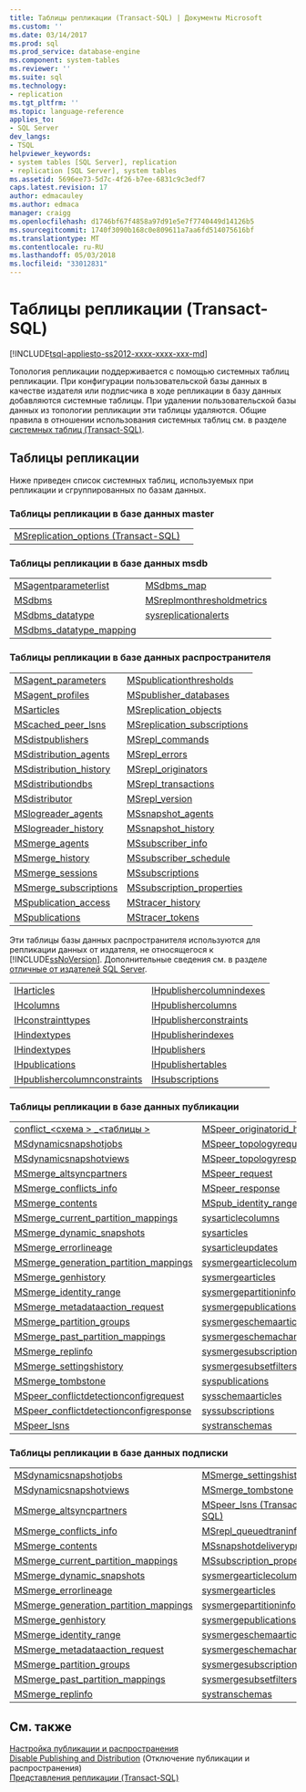 ```yaml
---
title: Таблицы репликации (Transact-SQL) | Документы Microsoft
ms.custom: ''
ms.date: 03/14/2017
ms.prod: sql
ms.prod_service: database-engine
ms.component: system-tables
ms.reviewer: ''
ms.suite: sql
ms.technology:
- replication
ms.tgt_pltfrm: ''
ms.topic: language-reference
applies_to:
- SQL Server
dev_langs:
- TSQL
helpviewer_keywords:
- system tables [SQL Server], replication
- replication [SQL Server], system tables
ms.assetid: 5696ee73-5d7c-4f26-b7ee-6831c9c3edf7
caps.latest.revision: 17
author: edmacauley
ms.author: edmaca
manager: craigg
ms.openlocfilehash: d1746bf67f4858a97d91e5e7f7740449d14126b5
ms.sourcegitcommit: 1740f3090b168c0e809611a7aa6fd514075616bf
ms.translationtype: MT
ms.contentlocale: ru-RU
ms.lasthandoff: 05/03/2018
ms.locfileid: "33012831"
---
```

# <a name="replication-tables-transact-sql"></a>Таблицы репликации (Transact-SQL)
[!INCLUDE[tsql-appliesto-ss2012-xxxx-xxxx-xxx-md](../../includes/tsql-appliesto-ss2012-xxxx-xxxx-xxx-md.md)]

  Топология репликации поддерживается с помощью системных таблиц репликации. При конфигурации пользовательской базы данных в качестве издателя или подписчика в ходе репликации в базу данных добавляются системные таблицы. При удалении пользовательской базы данных из топологии репликации эти таблицы удаляются. Общие правила в отношении использования системных таблиц см. в разделе [системных таблиц &#40;Transact-SQL&#41;](../../relational-databases/system-tables/system-tables-transact-sql.md).  
  
## <a name="replication-tables"></a>Таблицы репликации  
 Ниже приведен список системных таблиц, используемых при репликации и сгруппированных по базам данных.  
  
### <a name="replication-tables-in-the-master-database"></a>Таблицы репликации в базе данных master  
  
|||  
|-|-|  
|[MSreplication_options &#40;Transact-SQL&#41;](../../relational-databases/system-tables/msreplication-options-transact-sql.md)||  
  
### <a name="replication-tables-in-the-msdb-database"></a>Таблицы репликации в базе данных msdb  
  
|||  
|-|-|  
|[MSagentparameterlist](../../relational-databases/system-tables/msagentparameterlist-transact-sql.md)|[MSdbms_map](../../relational-databases/system-tables/msdbms-map-transact-sql.md)|  
|[MSdbms](../../relational-databases/system-tables/msdbms-transact-sql.md)|[MSreplmonthresholdmetrics](../../relational-databases/system-tables/msreplmonthresholdmetrics-transact-sql.md)|  
|[MSdbms_datatype](../../relational-databases/system-tables/msdbms-datatype-transact-sql.md)|[sysreplicationalerts](../../relational-databases/system-tables/sysreplicationalerts-transact-sql.md)|  
|[MSdbms_datatype_mapping](../../relational-databases/system-tables/msdbms-datatype-mapping-transact-sql.md)||  
  
### <a name="replication-tables-in-the-distribution-database"></a>Таблицы репликации в базе данных распространителя  
  
|||  
|-|-|  
|[MSagent_parameters](../../relational-databases/system-tables/msagent-parameters-transact-sql.md)|[MSpublicationthresholds](../../relational-databases/system-tables/mspublicationthresholds-transact-sql.md)|  
|[MSagent_profiles](../../relational-databases/system-tables/msagent-profiles-transact-sql.md)|[MSpublisher_databases](../../relational-databases/system-tables/mspublisher-databases-transact-sql.md)|  
|[MSarticles](../../relational-databases/system-tables/msarticles-transact-sql.md)|[MSreplication_objects](../../relational-databases/system-tables/msreplication-objects-transact-sql.md)|  
|[MScached_peer_lsns](../../relational-databases/system-tables/mscached-peer-lsns-transact-sql.md)|[MSreplication_subscriptions](../../relational-databases/system-tables/msreplication-subscriptions-transact-sql.md)|  
|[MSdistpublishers](../../relational-databases/system-tables/msdistpublishers-transact-sql.md)|[MSrepl_commands](../../relational-databases/system-tables/msrepl-commands-transact-sql.md)|  
|[MSdistribution_agents](../../relational-databases/system-tables/msdistribution-agents-transact-sql.md)|[MSrepl_errors](../../relational-databases/system-tables/msrepl-errors-transact-sql.md)|  
|[MSdistribution_history](../../relational-databases/system-tables/msdistribution-history-transact-sql.md)|[MSrepl_originators](../../relational-databases/system-tables/msrepl-originators-transact-sql.md)|  
|[MSdistributiondbs](../../relational-databases/system-tables/msdistributiondbs-transact-sql.md)|[MSrepl_transactions](../../relational-databases/system-tables/msrepl-transactions-transact-sql.md)|  
|[MSdistributor](../../relational-databases/system-tables/msdistributor-transact-sql.md)|[MSrepl_version](../../relational-databases/system-tables/msrepl-version-transact-sql.md)|  
|[MSlogreader_agents](../../relational-databases/system-tables/mslogreader-agents-transact-sql.md)|[MSsnapshot_agents](../../relational-databases/system-tables/mssnapshot-agents-transact-sql.md)|  
|[MSlogreader_history](../../relational-databases/system-tables/mslogreader-history-transact-sql.md)|[MSsnapshot_history](../../relational-databases/system-tables/mssnapshot-history-transact-sql.md)|  
|[MSmerge_agents](../../relational-databases/system-tables/msmerge-agents-transact-sql.md)|[MSsubscriber_info](../../relational-databases/system-tables/mssubscriber-info-transact-sql.md)|  
|[MSmerge_history](../../relational-databases/system-tables/msmerge-history-transact-sql.md)|[MSsubscriber_schedule](../../relational-databases/system-tables/mssubscriber-schedule-transact-sql.md)|  
|[MSmerge_sessions](../../relational-databases/system-tables/msmerge-sessions-transact-sql.md)|[MSsubscriptions](../../relational-databases/system-tables/mssubscriptions-transact-sql.md)|  
|[MSmerge_subscriptions](../../relational-databases/system-tables/msmerge-subscriptions-transact-sql.md)|[MSsubscription_properties](../../relational-databases/system-tables/mssubscription-properties-transact-sql.md)|  
|[MSpublication_access](../../relational-databases/system-tables/mspublication-access-transact-sql.md)|[MStracer_history](../../relational-databases/system-tables/mstracer-history-transact-sql.md)|  
|[MSpublications](../../relational-databases/system-tables/mspublications-transact-sql.md)|[MStracer_tokens](../../relational-databases/system-tables/mstracer-tokens-transact-sql.md)|  
  
 Эти таблицы базы данных распространителя используются для репликации данных от издателя, не относящегося к [!INCLUDE[ssNoVersion](../../includes/ssnoversion-md.md)]. Дополнительные сведения см. в разделе [отличные от издателей SQL Server](../../relational-databases/replication/non-sql/non-sql-server-publishers.md).  
  
|||  
|-|-|  
|[IHarticles](../../relational-databases/system-tables/iharticles-transact-sql.md)|[IHpublishercolumnindexes](../../relational-databases/system-tables/ihpublishercolumnindexes-transact-sql.md)|  
|[IHcolumns](../../relational-databases/system-tables/ihcolumns-transact-sql.md)|[IHpublishercolumns](../../relational-databases/system-tables/ihpublishercolumns-transact-sql.md)|  
|[IHconstrainttypes](../../relational-databases/system-tables/ihconstrainttypes-transact-sql.md)|[IHpublisherconstraints](../../relational-databases/system-tables/ihpublisherconstraints-transact-sql.md)|  
|[IHindextypes](../../relational-databases/system-tables/ihindextypes-transact-sql.md)|[IHpublisherindexes](../../relational-databases/system-tables/ihpublisherindexes-transact-sql.md)|  
|[IHindextypes](../../relational-databases/system-tables/ihindextypes-transact-sql.md)|[IHpublishers](../../relational-databases/system-tables/ihpublishers-transact-sql.md)|  
|[IHpublications](../../relational-databases/system-tables/ihpublications-transact-sql.md)|[IHpublishertables](../../relational-databases/system-tables/ihpublishertables-transact-sql.md)|  
|[IHpublishercolumnconstraints](../../relational-databases/system-tables/ihpublishercolumnconstraints-transact-sql.md)|[IHsubscriptions](../../relational-databases/system-tables/ihsubscriptions-transact-sql.md)|  
  
### <a name="replication-tables-in-the-publication-database"></a>Таблицы репликации в базе данных публикации  
  
|||  
|-|-|  
|[conflict_\<схема > _\<таблицы >](../../relational-databases/system-tables/conflict-schema-table-transact-sql.md)|[MSpeer_originatorid_history](../../relational-databases/system-tables/mspeer-originatorid-history-transact-sql.md)|  
|[MSdynamicsnapshotjobs](../../relational-databases/system-tables/msdynamicsnapshotjobs-transact-sql.md)|[MSpeer_topologyrequest](../../relational-databases/system-tables/mspeer-topologyrequest-transact-sql.md)|  
|[MSdynamicsnapshotviews](../../relational-databases/system-tables/msdynamicsnapshotviews-transact-sql.md)|[MSpeer_topologyresponse](../../relational-databases/system-tables/mspeer-topologyresponse-transact-sql.md)|  
|[MSmerge_altsyncpartners](../../relational-databases/system-tables/msmerge-altsyncpartners-transact-sql.md)|[MSpeer_request](../../relational-databases/system-tables/mspeer-request-transact-sql.md)|  
|[MSmerge_conflicts_info](../../relational-databases/system-tables/msmerge-conflicts-info-transact-sql.md)|[MSpeer_response](../../relational-databases/system-tables/mspeer-response-transact-sql.md)|  
|[MSmerge_contents](../../relational-databases/system-tables/msmerge-contents-transact-sql.md)|[MSpub_identity_range](../../relational-databases/system-tables/mspub-identity-range-transact-sql.md)|  
|[MSmerge_current_partition_mappings](../../relational-databases/system-tables/msmerge-current-partition-mappings.md)|[sysarticlecolumns](../../relational-databases/system-tables/sysarticlecolumns-transact-sql.md)|  
|[MSmerge_dynamic_snapshots](../../relational-databases/system-tables/msmerge-dynamic-snapshots-transact-sql.md)|[sysarticles](../../relational-databases/system-tables/sysarticles-transact-sql.md)|  
|[MSmerge_errorlineage](../../relational-databases/system-tables/msmerge-errorlineage-transact-sql.md)|[sysarticleupdates](../../relational-databases/system-tables/sysarticleupdates-transact-sql.md)|  
|[MSmerge_generation_partition_mappings](../../relational-databases/system-tables/msmerge-generation-partition-mappings-transact-sql.md)|[sysmergearticlecolumns](../../relational-databases/system-tables/sysmergearticlecolumns-transact-sql.md)|  
|[MSmerge_genhistory](../../relational-databases/system-tables/msmerge-genhistory-transact-sql.md)|[sysmergearticles](../../relational-databases/system-tables/sysmergearticles-transact-sql.md)|  
|[MSmerge_identity_range](../../relational-databases/system-tables/msmerge-identity-range-transact-sql.md)|[sysmergepartitioninfo](../../relational-databases/system-tables/sysmergepartitioninfo-transact-sql.md)|  
|[MSmerge_metadataaction_request](../../relational-databases/system-tables/msmerge-metadataaction-request-transact-sql.md)|[sysmergepublications](../../relational-databases/system-tables/sysmergepublications-transact-sql.md)|  
|[MSmerge_partition_groups](../../relational-databases/system-tables/msmerge-partition-groups-transact-sql.md)|[sysmergeschemaarticles](../../relational-databases/system-tables/sysmergeschemaarticles-transact-sql.md)|  
|[MSmerge_past_partition_mappings](../../relational-databases/system-tables/msmerge-past-partition-mappings-transact-sql.md)|[sysmergeschemachange](../../relational-databases/system-tables/sysmergeschemachange-transact-sql.md)|  
|[MSmerge_replinfo](../../relational-databases/system-tables/msmerge-replinfo-transact-sql.md)|[sysmergesubscriptions](../../relational-databases/system-tables/sysmergesubscriptions-transact-sql.md)|  
|[MSmerge_settingshistory](../../relational-databases/system-tables/msmerge-settingshistory-transact-sql.md)|[sysmergesubsetfilters](../../relational-databases/system-tables/sysmergesubsetfilters-transact-sql.md)|  
|[MSmerge_tombstone](../../relational-databases/system-tables/msmerge-tombstone-transact-sql.md)|[syspublications](../../relational-databases/system-tables/syspublications-transact-sql.md)|  
|[MSpeer_conflictdetectionconfigrequest](../../relational-databases/system-tables/mspeer-conflictdetectionconfigrequest-transact-sql.md)|[sysschemaarticles](../../relational-databases/system-tables/sysschemaarticles-transact-sql.md)|  
|[MSpeer_conflictdetectionconfigresponse](../../relational-databases/system-tables/mspeer-conflictdetectionconfigresponse-transact-sql.md)|[syssubscriptions](../../relational-databases/system-tables/syssubscriptions-transact-sql.md)|  
|[MSpeer_lsns](../../relational-databases/system-tables/mspeer-lsns-transact-sql.md)|[systranschemas](../../relational-databases/system-views/systranschemas-transact-sql.md)|  
  
### <a name="replication-tables-in-the-subscription-database"></a>Таблицы репликации в базе данных подписки  
  
|||  
|-|-|  
|[MSdynamicsnapshotjobs](../../relational-databases/system-tables/msdynamicsnapshotjobs-transact-sql.md)|[MSmerge_settingshistory](../../relational-databases/system-tables/msmerge-settingshistory-transact-sql.md)|  
|[MSdynamicsnapshotviews](../../relational-databases/system-tables/msdynamicsnapshotviews-transact-sql.md)|[MSmerge_tombstone](../../relational-databases/system-tables/msmerge-tombstone-transact-sql.md)|  
|[MSmerge_altsyncpartners](../../relational-databases/system-tables/msmerge-altsyncpartners-transact-sql.md)|[MSpeer_lsns &#40;Transact-SQL&#41;](../../relational-databases/system-tables/mspeer-lsns-transact-sql.md)|  
|[MSmerge_conflicts_info](../../relational-databases/system-tables/msmerge-conflicts-info-transact-sql.md)|[MSrepl_queuedtraninfo](../../relational-databases/system-tables/msrepl-queuedtraninfo-transact-sql.md)|  
|[MSmerge_contents](../../relational-databases/system-tables/msmerge-contents-transact-sql.md)|[MSsnapshotdeliveryprogress](../../relational-databases/system-tables/mssnapshotdeliveryprogress-transact-sql.md)|  
|[MSmerge_current_partition_mappings](../../relational-databases/system-tables/msmerge-current-partition-mappings.md)|[MSsubscription_properties](../../relational-databases/system-tables/mssubscription-properties-transact-sql.md)|  
|[MSmerge_dynamic_snapshots](../../relational-databases/system-tables/msmerge-dynamic-snapshots-transact-sql.md)|[sysmergearticlecolumns](../../relational-databases/system-tables/sysmergearticlecolumns-transact-sql.md)|  
|[MSmerge_errorlineage](../../relational-databases/system-tables/msmerge-errorlineage-transact-sql.md)|[sysmergearticles](../../relational-databases/system-tables/sysmergearticles-transact-sql.md)|  
|[MSmerge_generation_partition_mappings](../../relational-databases/system-tables/msmerge-generation-partition-mappings-transact-sql.md)|[sysmergepartitioninfo](../../relational-databases/system-tables/sysmergepartitioninfo-transact-sql.md)|  
|[MSmerge_genhistory](../../relational-databases/system-tables/msmerge-genhistory-transact-sql.md)|[sysmergepublications](../../relational-databases/system-tables/sysmergepublications-transact-sql.md)|  
|[MSmerge_identity_range](../../relational-databases/system-tables/msmerge-identity-range-transact-sql.md)|[sysmergeschemaarticles](../../relational-databases/system-tables/sysmergeschemaarticles-transact-sql.md)|  
|[MSmerge_metadataaction_request](../../relational-databases/system-tables/msmerge-metadataaction-request-transact-sql.md)|[sysmergeschemachange](../../relational-databases/system-tables/sysmergeschemachange-transact-sql.md)|  
|[MSmerge_partition_groups](../../relational-databases/system-tables/msmerge-partition-groups-transact-sql.md)|[sysmergesubscriptions](../../relational-databases/system-tables/sysmergesubscriptions-transact-sql.md)|  
|[MSmerge_past_partition_mappings](../../relational-databases/system-tables/msmerge-past-partition-mappings-transact-sql.md)|[sysmergesubsetfilters](../../relational-databases/system-tables/sysmergesubsetfilters-transact-sql.md)|  
|[MSmerge_replinfo](../../relational-databases/system-tables/msmerge-replinfo-transact-sql.md)|[systranschemas](../../relational-databases/system-views/systranschemas-transact-sql.md)|  
  
## <a name="see-also"></a>См. также  
 [Настройка публикации и распространения](../../relational-databases/replication/configure-publishing-and-distribution.md)   
 [Disable Publishing and Distribution](../../relational-databases/replication/disable-publishing-and-distribution.md)  (Отключение публикации и распространения)  
 [Представления репликации (Transact-SQL)](../../relational-databases/system-views/replication-views-transact-sql.md)  
  
  
